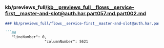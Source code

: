 ### kb/previews_full/kb__previews_full__flows__service-first__master-and-slot@auth.har.part057.md.part002.md

```md
### kb/previews_full/flows__service-first__master-and-slot@auth.har.part057.md (part 002)

```md
   "lineNumber": 0,
                  "columnNumber": 5621
          
```

```

```
